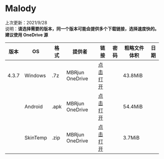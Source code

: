 # Malody     
上次更新：2021/9/28  
说明：**请选择需要的版本，同一个版本可能会提供多个下载链接，选择速度快的。**  
**建议使用 OneDrive 源**  

|  版本   | OS  | 格式  | 提供者  | 链接  | 密码  | 粗略文件体积  | 日期  |  
|  ----  | ----  | ----  | ----  | ----  | ----  | ----  | ----  |  
|4.3.7|Windows|.7z|MBRjun OneDrive|[点击打开](https://download.mbrjun.cn/%E9%9F%B3%E6%B8%B8/Malody/4.3.x/Malody-4.3.7.7z)||43.8MiB|  
||Android|.apk|MBRjun OneDrive|[点击打开](https://download.mbrjun.cn/%E9%9F%B3%E6%B8%B8/Malody/4.3.x/Malody-4.3.7.apk)||54.4MiB| 
||SkinTemp|.zip|MBRjun OneDrive|[点击打开](https://download.mbrjun.cn/%E9%9F%B3%E6%B8%B8/Malody/4.3.x/skin_template.zip)||3.7MiB|  

